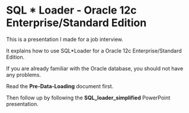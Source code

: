 # SQL * Loader - Oracle 12c Enterprise/Standard Edition

This is a presentation I made for a job interview.
  
It explains how to use SQL*Loader for a Oracle 12c Enterprise/Standard Edition.
  
If you are already familiar with the Oracle database, you should not have any problems.

Read the **Pre-Data-Loading** document first.

Then follow up by following the **SQL_loader_simplified** PowerPoint presentation.
